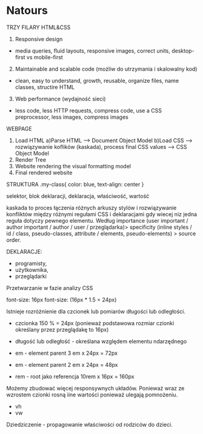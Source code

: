 # Natours

TRZY FILARY HTML&CSS

1. Responsive design
- media queries, fluid layouts, responsive images, correct units, desktop-first vs mobile-first
2. Maintainable and scalable code (możliw do utrzymania i skalowalny kod)
- clean, easy to understand, growth, reusable, organize files, name classes, structire HTML
3. Web performance (wydajność sieci)
- less code, less HTTP requests, compress code, use a CSS preprocessor, less images, compress images

WEBPAGE
1. Load HTML
    a)Parse HTML --> Document Object Model 
    b)Load CSS --> rozwiązywanie koflików (kaskada), process final CSS values --> CSS Object Model
2. Render Tree
3. Website rendering the visual formatting model
4. Final rendered website

STRUKTURA
.my-class{
    color: blue,
    text-align: center
}

selektor, blok deklaracji, deklaracja, właściwość, wartość

kaskada to proces łączenia różnych arkuszy stylów i rozwiązywanie konfliktów między różnymi regułami CSS i deklaracjami gdy wiecej niz jedna reguła dotyczy pewnego elementu. Według importance (user important / author important / author / user / przeglądarka)> specificity (inline styles / id / class, pseudo-classes, attribute / elements, pseudo-elements) > source order. 

DEKLARACJE:
- programisty, 
- użytkownika,
- przeglądarki

Przetwarzanie w fazie analizy CSS

font-size: 16px 
font-size: (16px * 1.5 = 24px)

Istnieje rozróżnienie dla czcionek lub pomiarów długości lub odległości. 
- czcionka 150 % = 24px (ponieważ podstawowa rozmiar czionki określany przez przeglądakę to 16px)
- długość lub odległość - określana względem elementu ndarzędnego

- em - element parent 3 em x 24px = 72px
- em - element parent 2 em x 24px = 48px
- rem - root jako referencja 10rem x 16px = 160px

Możemy zbudować więcej responsywnych układów. Ponieważ wraz ze wzrostem czionki rosną iine wartości ponieważ ulegają pomnożeniu. 

- vh
- vw

Dziedziczenie - propagowanie właściwości od rodziców do dzieci. 